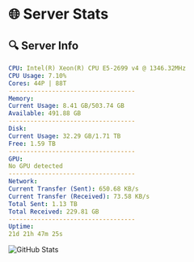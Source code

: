# 🌐 Server Stats
## 🔍 Server Info
```yaml
CPU: Intel(R) Xeon(R) CPU E5-2699 v4 @ 1346.32MHz
CPU Usage: 7.10%
Cores: 44P | 88T
-----------------------------------
Memory:
Current Usage: 8.41 GB/503.74 GB
Available: 491.88 GB
-----------------------------------
Disk:
Current Usage: 32.29 GB/1.71 TB
Free: 1.59 TB
-----------------------------------
GPU:
No GPU detected
-----------------------------------
Network:
Current Transfer (Sent): 650.68 KB/s
Current Transfer (Received): 73.58 KB/s
Total Sent: 1.13 TB
Total Received: 229.81 GB
-----------------------------------
Uptime:
21d 21h 47m 25s
```
![GitHub Stats](https://img.shields.io/badge/Updated-2025-05-11_14:56:13-blue)